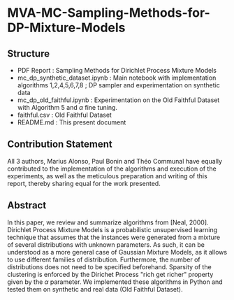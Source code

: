 # MVA-MC-Sampling-Methods-for-DP-Mixture-Models


## Structure

- PDF Report : Sampling Methods for Dirichlet Process Mixture Models
- mc_dp_synthetic_dataset.ipynb : Main notebook with implementation algorithms 1,2,4,5,6,7,8 ; DP sampler and experimentation on synthetic data
- mc_dp_old_faithful.ipynb : Experimentation on the Old Faithful Dataset with Algorithm 5 and $\alpha$ fine tuning.
- faithful.csv : Old Faithful Dataset
- README.md : This present document


## Contribution Statement

All 3 authors, Marius Alonso, Paul Bonin and Théo Communal have equally contributed to the implementation of the algorithms and execution of the experiments, as well as the meticulous preparation and writing of this report, thereby sharing equal for the work presented.


## Abstract    

   In this paper, we review and summarize algorithms from [Neal, 2000]. Dirichlet Process Mixture Models is a probabilistic unsupervised learning technique that assumes that the instances were generated from a mixture of several distributions with unknown parameters. As such, it can be understood as a more general case of Gaussian Mixture Models, as it allows to use different families of distribution. Furthermore, the number of distributions does not need to be specified beforehand. Sparsity of the clustering is enforced by the Dirichet Process "rich get richer" property given by the $\alpha$ parameter. We implemented these algorithms in Python and tested them on synthetic and real data (Old Faithful Dataset). 

